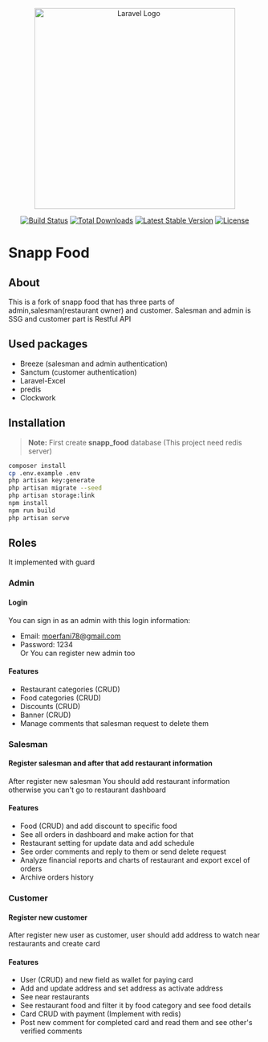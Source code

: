 <p align="center"><a href="https://laravel.com" target="_blank"><img src="https://raw.githubusercontent.com/laravel/art/master/logo-lockup/5%20SVG/2%20CMYK/1%20Full%20Color/laravel-logolockup-cmyk-red.svg" width="400" alt="Laravel Logo">
</a></p>
<p align="center">
<a href="https://travis-ci.org/laravel/framework"><img src="https://travis-ci.org/laravel/framework.svg" alt="Build Status"></a>
<a href="https://packagist.org/packages/laravel/framework"><img src="https://img.shields.io/packagist/dt/laravel/framework" alt="Total Downloads"></a>
<a href="https://packagist.org/packages/laravel/framework"><img src="https://img.shields.io/packagist/v/laravel/framework" alt="Latest Stable Version"></a>
<a href="https://packagist.org/packages/laravel/framework"><img src="https://img.shields.io/packagist/l/laravel/framework" alt="License"></a>
</p>

# Snapp Food
## About
This is a fork of snapp food that has three parts of admin,salesman(restaurant owner) and customer.
Salesman and admin is SSG and customer part is Restful API
## Used packages
- Breeze (salesman and admin authentication)
- Sanctum (customer authentication)
- Laravel-Excel
- predis
- Clockwork
## Installation
> **Note:** First create **snapp_food** database (This project need redis server)
```bash
composer install
cp .env.example .env
php artisan key:generate
php artisan migrate --seed
php artisan storage:link
npm install
npm run build
php artisan serve
```
## Roles
It implemented with guard
### Admin
#### Login
You can sign in as an admin with this login information:
- Email: moerfani78@gmail.com
- Password: 1234<br>
Or You can register new admin too
#### Features
- Restaurant categories (CRUD)
- Food categories (CRUD)
- Discounts (CRUD)
- Banner (CRUD)
- Manage comments that salesman request to delete them
### Salesman
#### Register salesman and after that add restaurant information
After register new salesman You should add restaurant information otherwise you can't go to restaurant dashboard
#### Features
- Food (CRUD) and add discount to specific food
- See all orders in dashboard and make action for that
- Restaurant setting for update data and add schedule
- See order comments and reply to them or send delete request
- Analyze financial reports and charts of restaurant and export excel of orders
- Archive orders history 
### Customer
#### Register new customer
After register new user as customer, user should add address to watch near restaurants and create card
#### Features
- User (CRUD) and new field as wallet for paying card
- Add and update address and set address as activate address
- See near restaurants
- See restaurant food and filter it by food category and see food details
- Card CRUD with payment (Implement with redis)  
- Post new comment for completed card and read them and see other's verified comments
